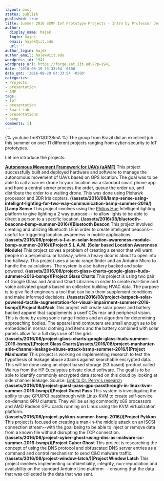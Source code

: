 ```yaml
---
layout: post
status: publish
published: true
title: Summer 2016 BSMP IoT Prototype Projects - Intro by Professor Jeremy Hajek
author:
  display_name: hajek
  login: hajek
  email: hajek@iit.edu
  url: ''
author_login: hajek
author_email: hajek@iit.edu
wordpress_id: 1941
wordpress_url: https://forge.sat.iit.edu/?p=1941
date: '2016-08-19 23:33:54 -0500'
date_gmt: '2016-08-20 04:33:54 -0500'
categories:
- Projects
- presentation
- AMF
tags:
- IoT
- presentation
- Smart Lab
- presentations
- bsmp
comments: []
---
```

{% youtube fm8YQOf28mA %}
The group from Brazil did an excellent job this summer on over 11 different projects ranging from cyber-security to IoT prototypes.  

Let me introduce the projects:

**[Autonomous Movement Framework for UAVs (uAMF)](/amf/2016/09/28/autonomous-movement-framework-presentation-at-uniforum.html)**
This project successfully built and deployed hardware and software to manage the autonomous movement of UAVs based on GPS location.  The goal was to be able to call a carrier drone to your location via a standard smart phone app and have a central server process the order, queue the order up, and distribute the order to a waiting drone.  This was done using Pixhawk processor and 3DR Iris copters. 
**(/assets/2016/08/lamp-sense-using-intellignt-lighting-for-two-way-communication-bsmp-summer-2016/)[Lamp Sense**
This project involves using the [Philips Hue](https://www2.meethue.com/en-us "Hue Lights") Intelligent lighting platform to give lighting a 2 way purpose -- to allow lights to be able to direct a person to a specific location. 
**(/assets/2016/08/bluetooth-beacons-bsmp-summer-2016/)[Bluetooth Beacon**
This project involved creating and utilizing Bluetooth LE in order to create intelligent beacons--useful for triggering location awareness in mobile applications. 
**(/assets/2016/08/project-s-l-a-m-solar-location-awareness-module-bsmp-summer-2016/)[Project S.L.A.M. (Solar based Location Awareness Module)**
This project solves a problem of creating a sensor that will warn people in a perpendicular hallway, when a heavy door is about to open into the hallway.  This project uses a sonic range finder and an Arduino Micro to handle the calculations.  The system is also battery backed and solar powered. 
**(/assets/2016/08/project-glass-charts-google-glass-huds-summer-2016-bsmp/)[Project Glass Charts**
This project is using two pair of Google Glass and Android Chart Libraries in order to create real-time and voice activated graphs based on collected building HVAC data.  The purpose is to give field engineers a tool that can help them supplement conditions and make informed decisions. 
**(/assets/2016/08/project-batpack-solar-powered-tactile-augmentation-for-visual-impairment-summer-2016-bsmp/)[Project BatPack**
This project will create solar power and battery backed apparel that supplements a user&Gamma;&Ccedil;&Ouml;s rear and peripheral vision.  This is done by using sonic range finders and an algorithm for determining approaching bodies.  The apparel and computers are small enough as to be embedded in normal clothing and items and the battery combined with solar panels allow for a full days use off the grid.    
**(/assets/2016/08/project-glass-charts-google-glass-huds-summer-2016-bsmp/)[Project Glass Charts(/assets/2016/08/project-manhunter-side-channel-leakage-abuse-attack-bsmp-summer-2016/)[Project Manhunter**
This project is working on implementing research to test the hypothesis of leakage abuse attacks against searchable encrypted data.   This will be done using an object based storage (S3 based) product called Walrus from the HP Eucalyptus private cloud software. The goal is to be able to identify commonly encrypted data stored on this cloud by looking at side channel leakage.  Source: [Link to Dr. Perry's research](http://www.cs.lewisu.edu/~perryjn/ccs15.pdf "CCS15") 
**(/assets/2016/08/project-guest-pass-gpu-passthrough-in-linux-kvm-summer-2016-bsmp/)[Project Guest Pass**
This system is investigating the ability to use GPU/PCI passthrough with Linux KVM to create self-service on-demand GPU clusters.  They will be using commodity x86 processors and AMD Radeon GPU cards
running on Linux using the KVM virtualization platform.   
**(/assets/2016/08/project-pykkon-summer-bsmp-2016/)[Project Pykkon**
This project is focused on creating a man-in-the middle attack on an iSCSI connection stream--with the goal being to be able to inject or remove data from a known file without disrupting the TCP connection. 
**(/assets/2016/08/project-cyber-ghost-using-dns-as-malware-cc-summer-2016-bsmp/)[Project Cyber Ghost**
This project is researching the concept of using the DNS protocol and obfuscated DNS server entries as a command and control mechanism to send C&C malware traffic. 
**(/assets/2016/08/project-window-latch/)[Project Window Latch**
This project involves implementing confidentiality, integrity, non-repudiation and availability on the standard Arduino Uno platform -- ensuring that the data that was collected is the data that was sent. 
